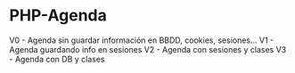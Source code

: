 # PHP-Agenda

V0 - Agenda sin guardar información en BBDD, cookies, sesiones...
V1 - Agenda guardando info en sesiones
V2 - Agenda con sesiones y clases
V3 - Agenda con DB y clases
